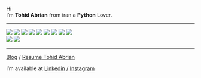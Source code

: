<!DOCTYPE html>
<html>

<head>
  <meta charset="utf-8">
  <meta name="viewport" content="width=device-width, initial-scale=1.0">
  <link rel="stylesheet" href="https://stackedit.io/style.css" />
</head>

<body class="stackedit">
  <div class="stackedit__html"><p>Hi<br>
I’m <strong>Tohid Abrian</strong> from iran a <strong>Python</strong> Lover.</p>
<hr>
<img src="https://img.icons8.com/color/48/000000/python--v1.png">
<img src="https://img.icons8.com/color/48/000000/linux.png">
<img src="https://img.icons8.com/color/48/000000/kali-linux.png">
<img src="https://img.icons8.com/color/48/000000/django.png">
<img src="https://img.icons8.com/color/48/000000/adobe-photoshop.png">
<img src="https://img.icons8.com/color/48/000000/html-5--v2.png">
<img src="https://img.icons8.com/color/48/000000/bootstrap.png">
<img src="https://img.icons8.com/color/48/000000/api-settings.png">
<img src="https://img.icons8.com/color/48/000000/ubuntu--v1.png">
<br>
<img src="https://img.icons8.com/color/48/000000/sql.png">
<img src="https://img.icons8.com/color/48/000000/mongodb.png">
<br>
<hr>
<p><a href="http://tohid-design.ir">Blog</a> / <a href="https://www.uplooder.net/files/41fa264b2c04ad6aea51f5929f93e152/Jobinja-LF-5281812-6.pdf.html">Resume Tohid Abrian</a></p>
<p>I’m available at <a href="https://www.linkedin.com/in/tohid-abrian-103215174/">Linkedin</a> / <a href="https://instagram.com/_tohid_.t">Instagram</a></p>
</div>
</body>

</html>
